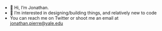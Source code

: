 - 👋 Hi, I’m Jonathan.
- 👀 I’m interested in designing/building things, and relatively new to code
- You can reach me on Twitter or shoot me an email at jonathan.pierre@yale.edu

<!---
joenate/joenate is a ✨ special ✨ repository because its `README.md` (this file) appears on your GitHub profile.
You can click the Preview link to take a look at your changes.
--->

